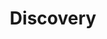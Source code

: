 ---
title: Discovery
layout: tag
author_profile: false
taxonomy: Discovery
permalink: /detections/discovery/
sidebar:
  nav: "detections"
---